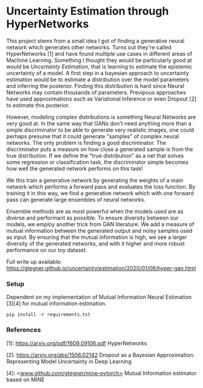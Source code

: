 # Uncertainty Estimation through HyperNetworks

This project stems from a small idea I got of finding a generative neural network which generates other networks. Turns out they're called HyperNetworks [1] and have found multiple use cases in different areas of Machine Learning. Something I thought they would be particularly good at would be _Uncertainty Estimation_, that is learning to estimate the epistemic uncertainty of a model. A first step in a bayesian approach to uncertainty estimation would be to estimate a distribution over the model parameters and inferring the posterior. Finding this distribution is hard since Neural Networks may contain thousands of parameters. Previpous approaches have used approximations such as Variational Inference or even Dropout [2] to estimate this posterior. 

However, modeling complex distributions is something Neural Networks are very good at. In the same way that GANs don't need anything more than a simple discriminator to be able to generate very realistic images, one could perhaps presume that it could generate "samples" of complex neural networks. The only problem is finding a good discriminator. The discriminator puts a measure on how close a generated sample is from the true distribution. If we define the "true distribution" as a net that solves some regression or classification task, the discriminator simple becomes how well the generated network performs on this task!

We this train a generative network by generating the weights of a main network which performs a forward pass and evaluates the loss function. By training it in this way, we find a generative network which with one forward pass can generate large ensembles of neural networks.

Ensemble methods are as most powerful when the models used are as diverse and performant as possible. To ensure diversity between our models, we employ another trick from GAN literature. We add a measure of mutual information between the generated output and noisy samples used as input. By ensuring that the mutual information is high, we see a larger diversity of the generated networks, and with it higher and more robust performance on our toy dataset. 

Full write up available: https://gtegner.github.io/uncertainty/estimation/2020/01/06/hyper-gan.html

### Setup
Dependent on my implementation of Mutual Information Neural Estimation [3][4] for mutual information estimation.

```
pip install -r requirements.txt
```


### References
[1]: <https://arxiv.org/pdf/1609.09106.pdf> HyperNetworks

[2]: <https://arxiv.org/abs/1506.02142> Dropout as a Bayesian Approximation: Representing Model Uncertainty in Deep Learning

[3]: <https://arxiv.org/abs/1801.04062> "MINE: Mutual Information Neural Estimation"

[4]: <www.github.com/gtegner/mine-pytorch> Mutual Information estimator based on MINE
